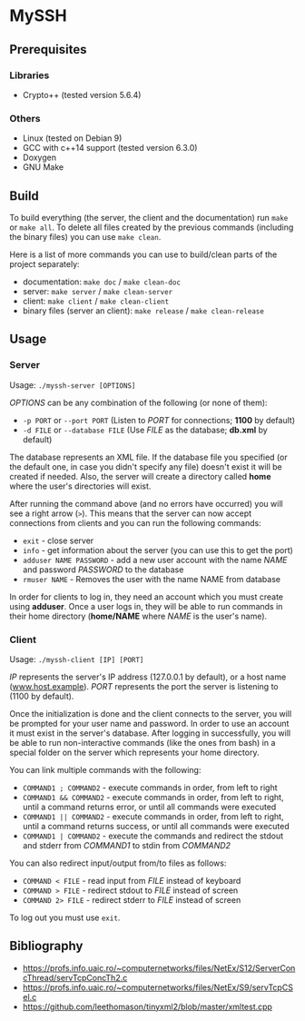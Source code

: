 # MySSH
## Prerequisites
### Libraries
- Crypto++ (tested version 5.6.4)

### Others
- Linux (tested on Debian 9)
- GCC with c++14 support (tested version 6.3.0)
- Doxygen
- GNU Make



## Build
To build everything (the server, the client and the documentation) run `make` or `make all`. To delete all files created by the previous commands (including the binary files) you can use `make clean`.

Here is a list of more commands you can use to build/clean parts of the project separately:
- documentation: `make doc` / `make clean-doc`
- server: `make server` / `make clean-server`
- client: `make client` / `make clean-client`
- binary files (server an client): `make release` / `make clean-release`



## Usage
### Server
Usage: `./myssh-server [OPTIONS]`

*OPTIONS* can be any combination of the following (or none of them):
- `-p PORT` or `--port PORT` (Listen to *PORT* for connections; **1100** by default)
- `-d FILE` or `--database FILE` (Use *FILE* as the database; **db.xml** by default)

The database represents an XML file. If the database file you specified (or the default one, in case you didn't specify any file) doesn't exist it will be created if needed. Also, the server will create a directory called **home** where the user's directories will exist.

After running the command above (and no errors have occurred) you will see a right arrow (`>`). This means that the server can now accept connections from clients and you can run the following commands:
- `exit` - close server
- `info` - get information about the server (you can use this to get the port)
- `adduser NAME PASSWORD` - add a new user account with the name *NAME* and password *PASSWORD* to the database
- `rmuser NAME` - Removes the user with the name NAME from database

In order for clients to log in, they need an account which you must create using **adduser**. Once a user logs in, they will be able to run commands in their home directory (**home/NAME** where *NAME* is the user's name).

### Client
Usage: `./myssh-client [IP] [PORT]`

*IP* represents the server's IP address (127.0.0.1 by default), or a host name (www.host.example). *PORT* represents the port the server is listening to (1100 by default).

Once the initialization is done and the client connects to the server, you will be prompted for your user name and password. In order to use an account it must exist in the server's database. After logging in successfully, you will be able to run non-interactive commands (like the ones from bash) in a special folder on the server which represents your home directory.

You can link multiple commands with the following:
- `COMMAND1 ; COMMAND2` - execute commands in order, from left to right
- `COMMAND1 && COMMAND2` - execute commands in order, from left to right, until a command returns error, or until all commands were executed
- `COMMAND1 || COMMAND2` - execute commands in order, from left to right, until a command returns success, or until all commands were executed
- `COMMAND1 | COMMAND2` - execute the commands and redirect the stdout and stderr from *COMMAND1* to stdin from *COMMAND2*

You can also redirect input/output from/to files as follows:
- `COMMAND < FILE` - read input from *FILE* instead of keyboard
- `COMMAND > FILE` - redirect stdout to *FILE* instead of screen
- `COMMAND 2> FILE` - redirect stderr to *FILE* instead of screen

To log out you must use `exit`.



## Bibliography
- https://profs.info.uaic.ro/~computernetworks/files/NetEx/S12/ServerConcThread/servTcpConcTh2.c
- https://profs.info.uaic.ro/~computernetworks/files/NetEx/S9/servTcpCSel.c
- https://github.com/leethomason/tinyxml2/blob/master/xmltest.cpp
